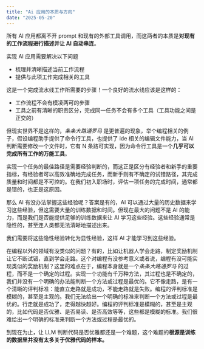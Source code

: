 ```yaml
---
title: "Ai 应用的本质与方向"
date: "2025-05-20"
---
```


所有 AI 应用都离不开 prompt 和现有的外部工具调用，而这两者的本质是**对现有的工作流程进行描述并让 AI 自动串连**。

实现 AI 应用需要解决以下问题

- 梳理并清晰描述当前工作流程
- 提供与此项工作完成相关的工具

这是一个完成流水线工作所需要的步骤！一个良好的流水线应该是这样的：

- 工作流程不会有模凌两可的步骤
- 工具之前有清晰的职责区分，完成同一任务不会有多个工具（工具功能之间是正交的）

但现实世界不是这样的，*条条大路通罗马* 是更普遍的现象，举个编程相关的例子，假设编程助手提供了命令行工具，也提供了 ide 相关的编辑文件能力，当 AI 判断需要修改一个文件时，它有 N 条路可实现，因为命令行工具是一个**几乎可以完成所有工作的万能工具**。

实现一个任务的最佳路径是需要经验判断的，而这正是区分有经验者和新手的重要指标，有经验者可以高效准确地完成任务，而新手则有不确定的试错路径，其完成质量和时间都是不可控的。在我们初入职场时，评估一项任务的完成时间，通常都是错的，也正是这原因。

那么 AI 有没办法掌握这些经验呢？答案是有的，AI 可以通过大量的历史数据来学习这些经验，但这需要大量的训练数据和时间。但现在最大的问题不是 AI 的能力，而是我们是否能提供足够的训练数据来让 AI 学习这些经验。这些经验通常是隐性的，甚至连人类都无法清晰地描述出来。

我们需要将这些隐性经验转化为显性经验，这样 AI 才能学习到这些经验。

在编程以外的领域有没类似的问题？有的，比如让机器人学会走路，制定奖励机制让它不断试错，直到学会走路。这个对编程有没参考意义或者说，编程有没可能实现类似的奖励机制？这里的难点在于，编程本身就是一个*条条大路通罗马* 的过程，而不是一个确定的过程。实现一个功能有千万种方法，其过程也是不确定的，我们并没有一个明确的办法能判断一个方法或过程是最优的。它不像走路，是有一个清晰的评判标准：能直立走路就是成功，不能走路就是失败。编程的评判标准是模糊的，甚至是主观的。我们无法给出一个明确的标准来判断一个方法或过程是最优的。行走就是成功了，走得越快越好。编程的评判标准是模糊的，甚至是主观的，比如代码是否优雅、是否易读、是否高效等等，这些都是模糊的标准。我们很难给出一个明确的标准来判断一个方法或过程是最优的。

到现在为止，让 LLM 判断代码是否优雅都还是一个难题，这个难题的**根源是训练的数据里并没有太多关于优雅代码的样本。**

